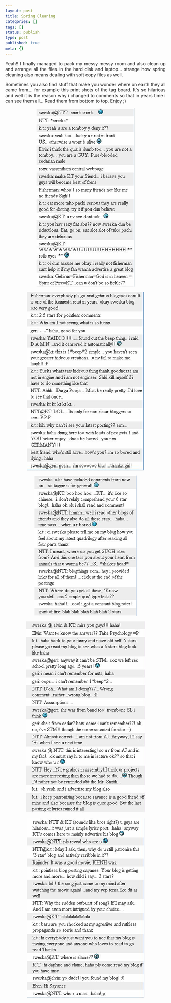 ```yaml
---
layout: post
title: Spring Cleaning
categories: []
tags: []
status: publish
type: post
published: true
meta: {}
---
```

<p align="justify">Yeah!! I finally managed to pack my messy messy room and also clean up and arrange all the files in the hard disk and laptop... strange how spring cleaning also means dealing with soft copy files as well.</p>
<p align="justify">Sometimes you also find stuff that make you wonder where on earth they all came from... for example this print shots of the tag board. It's so hilarious and well it is the reason why i changed to comments so that in years time i can see them all... Read them from bottom to top. Enjoy ;)</p>
<p align="center"><img src="/img/tag5.jpg" /></p>
<p align="center"><img src="/img/tag4.jpg" /></p>
<p align="center"><img src="/img/tag3.jpg" /></p>
<p align="center"><img src="/img/tag2.jpg" /></p>
<p align="center"><img src="/img/tag1.jpg" /></p>
